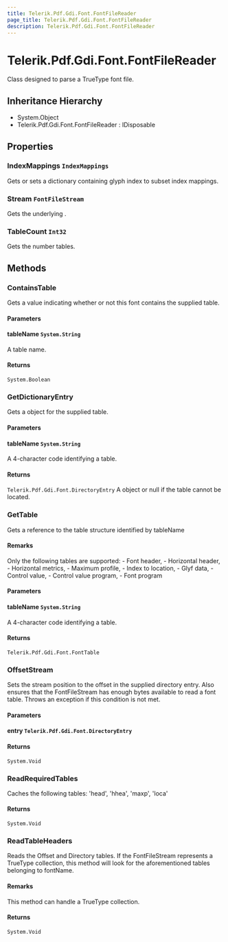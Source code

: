 ```yaml
---
title: Telerik.Pdf.Gdi.Font.FontFileReader
page_title: Telerik.Pdf.Gdi.Font.FontFileReader
description: Telerik.Pdf.Gdi.Font.FontFileReader
---
```


# Telerik.Pdf.Gdi.Font.FontFileReader

Class designed to parse a TrueType font file.

## Inheritance Hierarchy

* System.Object
* Telerik.Pdf.Gdi.Font.FontFileReader : IDisposable

## Properties

###  IndexMappings `IndexMappings`

Gets or sets a dictionary containing glyph index to subset 
                index mappings.

###  Stream `FontFileStream`

Gets the underlying .

###  TableCount `Int32`

Gets the number tables.

## Methods

###  ContainsTable

Gets a value indicating whether or not this font contains the 
                supplied table.

#### Parameters

#### tableName `System.String`

A table name.

#### Returns

`System.Boolean` 

###  GetDictionaryEntry

Gets a  object for the supplied table.

#### Parameters

#### tableName `System.String`

A 4-character code identifying a table.

#### Returns

`Telerik.Pdf.Gdi.Font.DirectoryEntry` A  object or null if the table cannot 
                be located.

###  GetTable

Gets a reference to the table structure identified by tableName

#### Remarks
Only the following tables are supported: 
                 - Font header,
                 - Horizontal header,
                 - Horizontal metrics,
                 - Maximum profile,
                 - Index to location, 
                 - Glyf data,
                 - Control value,
                 - Control value program,
                 - Font program

#### Parameters

#### tableName `System.String`

A 4-character code identifying a table.

#### Returns

`Telerik.Pdf.Gdi.Font.FontTable` 

###  OffsetStream

Sets the stream position to the offset in the supplied directory
                entry. Also ensures that the FontFileStream has enough bytes 
                available to read a font table.  Throws an exception if this 
                condition is not met.

#### Parameters

#### entry `Telerik.Pdf.Gdi.Font.DirectoryEntry`

#### Returns

`System.Void` 

###  ReadRequiredTables

Caches the following tables: 'head', 'hhea', 'maxp', 'loca'

#### Returns

`System.Void` 

###  ReadTableHeaders

Reads the Offset and Directory tables.  If the FontFileStream represents 
                a TrueType collection, this method will look for the aforementioned 
                tables belonging to fontName.

#### Remarks
This method can handle a TrueType collection.

#### Returns

`System.Void` 

